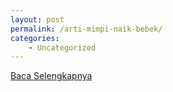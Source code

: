 ```yaml
---
layout: post
permalink: /arti-mimpi-naik-bebek/
categories:
    - Uncategorized
---
```


[Baca Selengkapnya](/04)